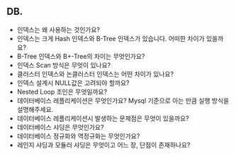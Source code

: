 ## **DB.**

- 인덱스는 왜 사용하는 것인가요?
- 인덱스는 크게 Hash 인덱스와 B-Tree 인덱스가 있습니다. 어떠한 차이가 있을까요?
- B-Tree 인덱스와 B+-Tree의 차이는 무엇인가요?
- 인덱스 Scan 방식은 무엇이 있나요?
- 클러스터 인덱스와 논클러스터 인덱스는 어떤 차이가 있나요?
- 인덱스 설계시 NULL값은 고려되야 할까요?
- Nested Loop 조인은 무엇일까요?
- 데이터베이스 레플리케이션은 무엇인가요? Mysql 기준으로 아는 만큼 실행 방식을 설명해주세요.
- 데이터베이스 레플리케이션시 발생하는 문제점은 무엇이 있을까요?
- 데이터베이스 샤딩은 무엇인가요?
- 데이터베이스 정규화와 역정규화는 무엇인가요?
- 레인지 샤딩과 모듈러 샤딩은 무엇이고 어느 장, 단점이 존재하나요?